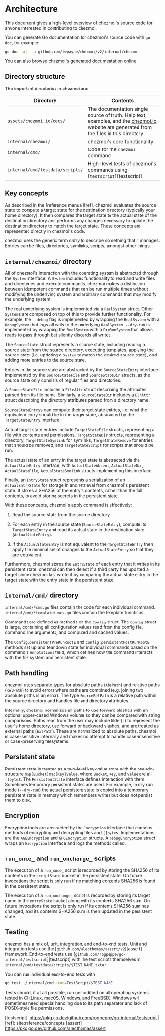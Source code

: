 # Architecture

This document gives a high-level overview of chezmoi's source code for anyone
interested in contributing to chezmoi.

You can generate Go documentation for chezmoi's source code with `go doc`, for
example:

```sh
go doc -all -u github.com/twpayne/chezmoi/v2/internal/chezmoi
```

You can also [browse chezmoi's generated documentation online][go-docs].

## Directory structure

The important directories in chezmoi are:

| Directory                        | Contents                                                                                                                                            |
| -------------------------------- | --------------------------------------------------------------------------------------------------------------------------------------------------- |
| `assets/chezmoi.io/docs/`        | The documentation single source of truth. Help text, examples, and the [chezmoi.io][website] website are generated from the files in this directory |
| `internal/chezmoi/`              | chezmoi's core functionality                                                                                                                        |
| `internal/cmd/`                  | Code for the `chezmoi` command                                                                                                                      |
| `internal/cmd/testdata/scripts/` | High-level tests of chezmoi's commands using [`testscript`][testscript]                                                                             |

## Key concepts

As described in the [reference manual][ref], chezmoi evaluates the source state
to compute a target state for the destination directory (typically your home
directory). It then compares the target state to the actual state of the
destination directory and performs any changes necessary to update the
destination directory to match the target state. These concepts are represented
directly in chezmoi's code.

chezmoi uses the generic term *entry* to describe something that it manages.
Entries can be files, directories, symlinks, scripts, amongst other things.

## `internal/chezmoi/` directory

All of chezmoi's interaction with the operating system is abstracted through
the `System` interface. A `System` includes functionality to read and write
files and directories and execute commands. chezmoi makes a distinction between
idempotent commands that can be run multiple times without modifying the
underlying system and arbitrary commands that may modify the underlying system.

The real underlying system is implemented via a `RealSystem` struct. Other
`System`s are composed on top of this to provide further functionality. For
example, the `--debug` flag is implemented by wrapping the `RealSystem` with a
`DebugSystem` that logs all calls to the underlying `RealSystem`. `--dry-run`
is implemented by wrapping the `RealSystem` with a `DryRunSystem` that allows
reads to pass through but silently discards all writes.

The `SourceState` struct represents a source state, including reading a source
state from the source directory, executing templates, applying the source state
(i.e. updating a `System` to match the desired source state), and adding more
entries to the source state.

Entries in the source state are abstracted by the `SourceStateEntry` interface
implemented by the `SourceStateFile` and `SourceStateDir` structs, as the
source state only consists of regular files and directories.

A `SourceStateFile` includes a `FileAttr` struct describing the attributes
parsed from its file name. Similarly, a `SourceStateDir` includes a `DirAttr`
struct describing the directory attributes parsed from a directory name.

`SourceStateEntry`s can compute their target state entries, i.e. what the
equivalent entry should be in the target state, abstracted by the
`TargetStateEntry` interface.

Actual target state entries include `TargetStateFile` structs, representing a
file with contents and permissions, `TargetStateDir` structs, representing a
directory, `TargetStateSymlink` for symlinks, `TargetStateRemove` for entries
that should be removed, and `TargetStateScript` for scripts that should be run.

The actual state of an entry in the target state is abstracted via the
`ActualStateEntry` interface, with `ActualStateAbsent`, `ActualStateDir`,
`ActualStateFile`, `ActualStateSymlink` structs implementing this interface.

Finally, an `EntryState` struct represents a serialization of an
`ActualEntryState` for storage in and retrieval from chezmoi's persistent
state. It stores a SHA256 of the entry's contents, rather than the full
contents, to avoid storing secrets in the persistent state.

With these concepts, chezmoi's apply command is effectively:

1. Read the source state from the source directory.

2. For each entry in the source state (`SourceStateEntry`), compute its
   `TargetStateEntry` and read its actual state in the destination state
   (`ActualStateEntry`).

3. If the `ActualStateEntry` is not equivalent to the `TargetStateEntry` then
   apply the minimal set of changes to the `ActualStateEntry` so that they are
   equivalent.

Furthermore, chezmoi stores the `EntryState` of each entry that it writes in
its persistent state. chezmoi can then detect if a third party has updated a
target since chezmoi last wrote it by comparing the actual state entry in the
target state with the entry state in the persistent state.

## `internal/cmd/` directory

`internal/cmd/*cmd.go` files contain the code for each individual command.
`internal/cmd/*templatefuncs.go` files contain the template functions.

Commands are defined as methods on the `Config` struct. The `Config` struct is
large, containing all configuration values read from the config file, command
line arguments, and computed and cached values.

The `Config.persistentPreRunRootE` and `Config.persistentPostRunRootE` methods
set up and tear down state for individual commands based on the command's
`Annotations` field, which defines how the command interacts with the file
system and persistent state.

## Path handling

chezmoi uses separate types for absolute paths (`AbsPath`) and relative paths
(`RelPath`) to avoid errors where paths are combined (e.g. joining two absolute
paths is an error). The type `SourceRelPath` is a relative path within the
source directory and handles file and directory attributes.

Internally, chezmoi normalizes all paths to use forward slashes with an
optional upper-cased Windows volume so they can be compared with string
comparisons. Paths read from the user may include tilde (`~`) to represent the
user's home directory, use forward or backward slashes, and are treated as
external paths (`ExtPath`). These are normalized to absolute paths. chezmoi is
case-sensitive internally and makes no attempt to handle case-insensitive or
case-preserving filesystems.

## Persistent state

Persistent state is treated as a two-level key-value store with the
pseudo-structure `map[Bucket]map[Key]Value`, where `Bucket`, `Key`, and `Value`
are all `[]byte`s. The `PersistentState` interface defines interaction with
them. Sometimes temporary persistent states are used. For example, in dry run
mode (`--dry-run`) the actual persistent state is copied into a temporary
persistent state in memory which remembers writes but does not persist them to
disk.

## Encryption

Encryption tools are abstracted by the `Encryption` interface that contains
methods of encrypting and decrypting files and `[]byte`s. Implementations are
the `AGEEncryption` and `GPGEncryption` structs. A `DebugEncryption` struct
wraps an `Encryption` interface and logs the methods called.

## `run_once_` and `run_onchange_` scripts

The execution of a `run_once_` script is recorded by storing the SHA256 of its
contents in the `scriptState` bucket in the persistent state. On future
invocations the script is only run if no matching contents SHA256 is found in
the persistent state.

The execution of a `run_onchange_` script is recorded by storing its target
name in the `entryState` bucket along with its contents SHA256 sum. On future
invocations the script is only run if its contents SHA256 sum has changed, and
its contents SHA256 sum is then updated in the persistent state.

## Testing

chezmoi has a mix of, unit, integration, and end-to-end tests. Unit and
integration tests use the [`github.com/alecthomas/assert/v2`][assert] framework.
End-to-end tests use [`github.com/rogpeppe/go-internal/testscript`][testscript]
with the test scripts themselves in
`internal/cmd/testdata/scripts/$TEST_NAME.txtar`.

You can run individual end-to-end tests with

```sh
go test ./internal/cmd -run=TestScript/$TEST_NAME
```

Tests should, if at all possible, run unmodified on all operating systems
tested in CI (Linux, macOS, Windows, and FreeBSD). Windows will sometimes need
special handling due to its path separator and lack of POSIX-style file
permissions.

[go-docs]: https://pkg.go.dev/github.com/twpayne/chezmoi/v2
[website]: https://chezmoi.io
[testscript]: https://pkg.go.dev/github.com/rogpeppe/go-internal/testscript                                     |
[ref]: site:reference/concepts
[assert]: https://pkg.go.dev/github.com/alecthomas/assert
